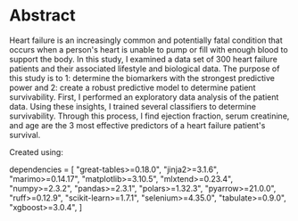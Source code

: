 # Abstract
Heart failure is an increasingly common and potentially fatal condition that occurs when a person's heart is unable to pump or fill with enough blood to support the body. In this study, I examined a data set of 300 heart failure patients and their associated lifestyle and biological data. The purpose of this study is to 1: determine the biomarkers with the strongest predictive power and 2: create a robust predictive model to determine patient survivability. First, I performed an exploratory data analysis of the patient data. Using these insights, I trained several classifiers to determine survivability. Through this process, I find ejection fraction, serum creatinine, and age are the 3 most effective predictors of a heart failure patient's survival. 

Created using:

dependencies = [
    "great-tables>=0.18.0",
    "jinja2>=3.1.6",
    "marimo>=0.14.17",
    "matplotlib>=3.10.5",
    "mlxtend>=0.23.4",
    "numpy>=2.3.2",
    "pandas>=2.3.1",
    "polars>=1.32.3",
    "pyarrow>=21.0.0",
    "ruff>=0.12.9",
    "scikit-learn>=1.7.1",
    "selenium>=4.35.0",
    "tabulate>=0.9.0",
    "xgboost>=3.0.4",
]
